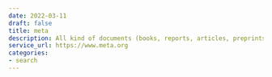 ```yaml
---
date: 2022-03-11
draft: false
title: meta
description: All kind of documents (books, reports, articles, preprints)
service_url: https://www.meta.org
categories:
- search
---
```



